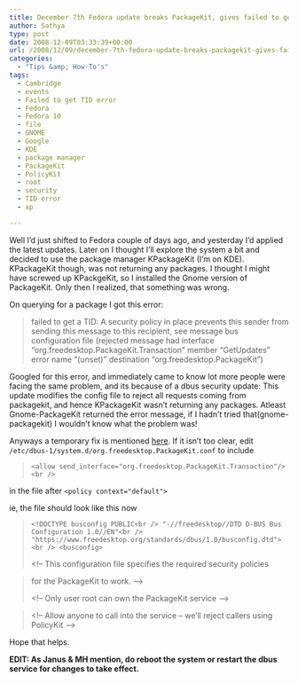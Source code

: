 ```yaml
---
title: December 7th Fedora update breaks PackageKit, gives failed to get a TID Error
author: Sathya
type: post
date: 2008-12-09T03:33:39+00:00
url: /2008/12/09/december-7th-fedora-update-breaks-packagekit-gives-failed-to-get-a-tid-error/
categories:
  - "Tips &amp; How-To's"
tags:
  - Cambridge
  - events
  - Failed to get TID error
  - Fedora
  - Fedora 10
  - file
  - GNOME
  - Google
  - KDE
  - package manager
  - PackageKit
  - PolicyKit
  - root
  - security
  - TID error
  - xp

---
```

Well I&#8217;d just shifted to Fedora couple of days ago, and yesterday I&#8217;d applied the latest updates. Later on I thought I&#8217;ll explore the system a bit and decided to use the package manager KPackageKit (I&#8217;m on KDE). KPackageKit though, was not returning any packages. I thought I might have screwed up KPackgeKit, so I installed the Gnome version of PackageKit. Only then I realized, that something was wrong.

<!--more-->

On querying for a package I got this error:

> failed to get a TID: A security policy in place prevents this sender from sending this message to this recipient, see message bus configuration file (rejected message had interface &#8220;org.freedesktop.PackageKit.Transaction&#8221; member &#8220;GetUpdates&#8221; error name &#8220;(unset)&#8221; destination &#8220;org.freedesktop.PackageKit&#8221;)

Googled for this error, and immediately came to know lot more people were facing the same problem, and its because of a dbus security update: This update modifies the config file to reject all requests coming from packagekit, and hence KPackageKit wasn&#8217;t returning any packages. Atleast Gnome-PackageKit returned the error message, if I hadn&#8217;t tried that(gnome-packagekit) I wouldn&#8217;t know what the problem was!
  
Anyways a temporary fix is mentioned [here][1]. If it isn&#8217;t too clear, edit `/etc/dbus-1/system.d/org.freedesktop.PackageKit.conf` to include

> `<allow send_interface="org.freedesktop.PackageKit.Transaction"/><br />
` 

in the file after `<policy context="default">`

ie, the file should look like this now

> `<!DOCTYPE busconfig PUBLIC<br />
"-//freedesktop//DTD D-BUS Bus Configuration 1.0//EN"<br />
"https://www.freedesktop.org/standards/dbus/1.0/busconfig.dtd"><br />
<busconfig>`
> 
> <!&#8211; This configuration file specifies the required security policies
  
> for the PackageKit to work. &#8211;>
> 
> <!&#8211; Only user root can own the PackageKit service &#8211;>
  
> <policy user=&#8221;root&#8221;>
  
> <allow own=&#8221;org.freedesktop.PackageKit&#8221;/>
  
> </policy>
> 
> <!&#8211; Allow anyone to call into the service &#8211; we&#8217;ll reject callers using PolicyKit &#8211;>
  
> <policy context=&#8221;default&#8221;>
  
> <allow send_interface=&#8221;org.freedesktop.PackageKit&#8221;/>
  
> <allow send_interface=&#8221;org.freedesktop.PackageKit.Transaction&#8221;/>
  
> </policy>
  
> </busconfig>

Hope that helps.

**EDIT: As Janus & MH mention, do reboot the system or restart the dbus service for changes to take effect.**

 [1]: https://bugs.freedesktop.org/show_bug.cgi?id=18931